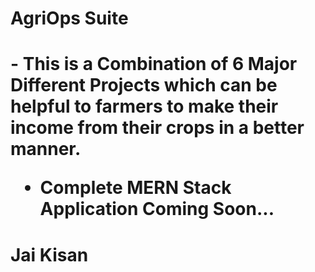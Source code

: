 <h1>AgriOps Suite<h1>
- This is a Combination of 6 Major Different Projects which can be helpful to farmers to make their income from their crops in a better manner.
  
- Complete MERN Stack Application Coming Soon...

<h1>Jai Kisan<h1>
